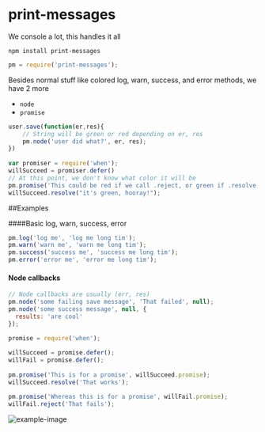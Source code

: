 print-messages
==============

We console a lot, this handles it all

    npm install print-messages
    
```js
pm = require('print-messages');
```

Besides normal stuff like colored log, warn, success, and error methods, we have 2 more

* `node`
* `promise`

```js
user.save(function(er,res){
    // String will be green or red depending on er, res
    pm.node('user did what?', er, res);
})
    
var promiser = require('when');
willSucceed = promiser.defer()
// At this point, we don't know what color it will be    
pm.promise('This could be red if we call .reject, or green if .resolve', willSucceed.promise);
willSucceed.resolve("it's green, hooray!");
```

##Examples

####Basic log, warn, success, error
```js
pm.log('log me', 'log me long tim');
pm.warn('warn me', 'warn me long tim');
pm.success('success me', 'success me long tim');
pm.error('error me', 'error me long tim');
```

#### Node callbacks  
```js
// Node callbacks are usually (err, res)
pm.node('some failing save message', 'That failed', null);
pm.node('some success message', null, {
  results: 'are cool'
});
```
    
```js
promise = require('when');
    
willSucceed = promise.defer();
willFail = promise.defer();
    
pm.promise('This is for a promise', willSucceed.promise);
willSucceed.resolve('That works');

pm.promise('Whereas this is for a promise', willFail.promise);
willFail.reject('That fails');
```

![example-image](https://rawgithub.com/danschumann/print-messages/master/example_output.gif)
